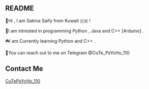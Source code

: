 ## README
🌸Hi , I am Sakina Saify from Kuwait 🇰🇼 !

🦋I am intrested in programming Python , Java and C++ [Arduino] .

☘️I am Currently learning Python and C++ .

🌼You can reach out to me on Telegram @CuTe_PsYcHo_110

## Contact Me
[CuTePsYcHo_110](https://t.me/CuTePsYcHo_110)



<!---
SakinaOp/SakinaOp is a ✨ special ✨ repository because its `README.md` (this file) appears on your GitHub profile.
You can click the Preview link to take a look at your changes.
--->
